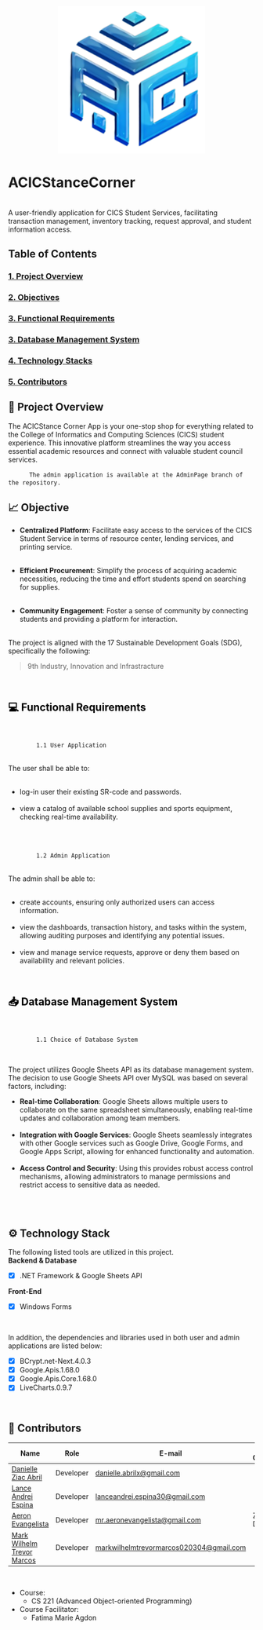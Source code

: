 <p align = "center">
  <img src = "ac_logo.png" width = "300" height = "300" alt="LogoInsert"> 
</p>

# ACICStanceCorner

<br> A user-friendly application for CICS Student Services, facilitating transaction management, inventory tracking, request approval, and student information access.
<br>

## Table of Contents
### [1. Project Overview](#proj-obv)
### [2. Objectives](#obj)
### [3. Functional Requirements](#req)
### [3. Database Management System](#db)
### [4. Technology Stacks](#tech-stacks) 
### [5. Contributors](#contrib) 

## <a id = "proj-obv"> 🎯 Project Overview </a> <br>
The ACICStance Corner App is your one-stop shop for everything related to the College of Informatics and Computing Sciences (CICS) student experience. This innovative platform streamlines the way you access essential academic resources and connect with valuable student council services.
 <br>
```
      The admin application is available at the AdminPage branch of the repository.
```
##  <a id = "obj"> 📈 Objective </a><br>


- <b> Centralized Platform</b>: Facilitate easy access to the services of the CICS Student Service in terms of resource center, lending services, and printing service. <br><br>

- <b>Efficient Procurement</b>: Simplify the process of acquiring academic necessities, reducing the time and effort students spend on searching for supplies.<br><br>

- <b>Community Engagement</b>: Foster a sense of community by connecting students and providing a platform for interaction. <br><br>

The project is aligned with the 17 Sustainable Development Goals (SDG), specifically the following:

> 9th Industry, Innovation and Infrastracture <br>
<br>

## <span style="color: black;" id="req"> 💻 Functional Requirements </span>
<br>

            1.1 User Application
<br>
The user shall be able to: <br><br>

- log-in user their existing SR-code and
passwords.<br><br>
- view a catalog of available school supplies and sports
equipment, checking real-time availability.<br><br>
<br>

            1.2 Admin Application
<br>
The admin shall be able to: <br><br>

- create accounts, ensuring only authorized users can access information. <br><br>
- view the dashboards, transaction history, and tasks within the system, allowing auditing purposes and identifying any potential issues.<br><br>
- view and manage service requests, approve or deny them based on availability and relevant policies.<br>

<br>

## <span style="color: black;" id="db"> 📥 Database Management System </span>
<br>

            1.1 Choice of Database System
<br>

The project utilizes Google Sheets API as its database management system. The decision to use Google Sheets API over MySQL was based on several factors, including:

- <b>Real-time Collaboration</b>: Google Sheets allows multiple users to collaborate on the same spreadsheet simultaneously, enabling real-time updates and collaboration among team members.
<br><br>
- <b>Integration with Google Services</b>: Google Sheets seamlessly integrates with other Google services such as Google Drive, Google Forms, and Google Apps Script, allowing for enhanced functionality and automation.
<br><br>
- <b>Access Control and Security</b>: Using this provides robust access control mechanisms, allowing administrators to manage permissions and restrict access to sensitive data as needed. 
<br>
<br>

##  <a id = "tech-stacks"> ⚙️ Technology Stack </a><br>
The following listed tools are utilized in this project. <br>
<b>Backend & Database</b> 
- [x] .NET Framework & Google Sheets API <br>
      
<b>Front-End </b>

- [x] Windows Forms <br>
<br>

In addition, the dependencies and libraries used in both user and admin applications are listed below:
- [x] BCrypt.net-Next.4.0.3
- [x] Google.Apis.1.68.0
- [x] Google.Apis.Core.1.68.0
- [x] LiveCharts.0.9.7
<br>

##  <a id = "contrib"> 👷‍ Contributors </a> <br>

| Name | Role | E-mail | Other Contacts |
| --- | --- | --- | --- |
| <a href = "https://github.com/DanielleZiac">Danielle Ziac Abril</a> | Developer | danielle.abrilx@gmail.com |   |
| <a href = "https://github.com/LanceAndrei04">Lance Andrei Espina </a>|  Developer  | lanceandrei.espina30@gmail.com |  |
| <a href = "https://github.com/AeronEvangelista">Aeron Evangelista </a>| Developer | mr.aeronevangelista@gmail.com | Zayed - Discord|
| <a href = "https://github.com/T>">Mark Wilhelm Trevor Marcos </a>| Developer | markwilhelmtrevormarcos020304@gmail.com | |

<br>

- Course:
  - CS 221 (Advanced Object-oriented Programming)
- Course Facilitator:
  - Fatima Marie Agdon
